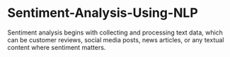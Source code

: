 # Sentiment-Analysis-Using-NLP
Sentiment analysis begins with collecting and processing text data, which can be customer reviews, social media posts, news articles, or any textual content where sentiment matters.
